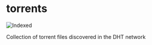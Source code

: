 torrents 
========
![Indexed](https://img.shields.io/badge/indexed-162336-blue)

Collection of torrent files discovered in the DHT network
